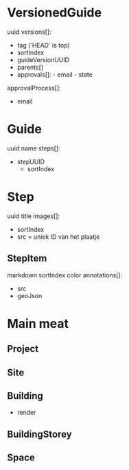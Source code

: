 # VersionedGuide

uuid
versions[]:

- tag ('HEAD' is top)
- sortIndex
- guideVersionUUID
- parents[]
- approvals[]: - email - state

approvalProcess[]:

- email

# Guide

uuid
name
steps[]:

- stepUUID
  - sortIndex

# Step

uuid
title
images[]:

- sortIndex
- src = uniek ID van het plaatje

## StepItem

markdown
sortIndex
color
annotations[]:

- src
- geoJson

# Main meat

## Project

## Site

## Building

- render

## BuildingStorey

## Space
